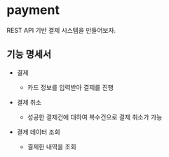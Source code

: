 # payment

REST API 기반 결제 시스템을 만들어보자.

## 기능 명세서 
- 결제 
    - 카드 정보를 입력받아 결제를 진행 

- 결제 취소
    - 성공한 결제건에 대하여 복수건으로 결제 취소가 가능 
    
- 결제 데이터 조회 
    - 결제한 내역을 조회 
    
